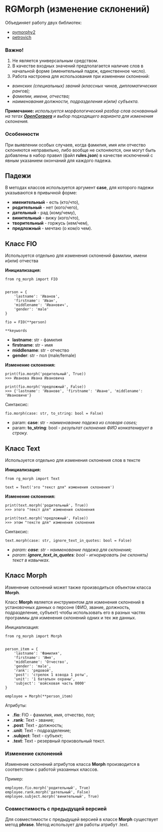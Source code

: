 # RGMorph (изменение склонений)

Объединяет работу двух библиотек: 
- [pymorphy2](https://pymorphy2.readthedocs.io/en/stable/index.html)
- [petrovich](https://pypi.org/project/Petrovich/)

### Важно!

1. Не является универсальным средством. 
2. В качестве входных значений предполагается наличие слов в начальной форме (именительный падеж, единственное число). 
3. Работа настроена для использования при изменении склонений:
- _воинских (специальных) званий (классных чинов, дипломатических рангов);_ 
- _фамилии, имени, отчества;_
- _наименования должности, подразделения и(или) субъекта._

**Примечание:** _используется морфологический разбор слов основанный на тегах **[OpenCorpora](http://opencorpora.org/dict.php?act=gram)** и выбор подходящего варианта для изменения склонения._

### Особенности

При выявлении особых случаев, когда фамилия, имя или отчество склоняются неправильно, либо вообще не склоняются, они могут быть добавлены в набор правил (файл **rules.json**) в качестве исключений с явным указанием окончаний для каждого падежа. 

## Падежи
В методах классов используется аргумент **case**, для которого падежи указываются в привычной форме: 
- **именительный** - есть (кто/что), 
- **родительный** - нет (кого/чего), 
- **дательный** - рад (кому/чему), 
- **винительный** - вижу (кого/что), 
- **творительный** - горжусь (кем/чем), 
- **предложный** - мечтаю (о ком/о чем).


## Класс FIO

Используется отдельно для изменения склонений фамилии, имени и(или) отчества

**Инициализация:**
```
from rg_morph import FIO


person = {
    'lastname': 'Иванов',
    'firstname': 'Иван',
    'middlename': 'Иванович',
    'gender': 'male'
}

fio = FIO(**person)
```

`**keywords`
- **lastname**: str - фамилия
- **firstname**: str - имя
- **middlename**: str - отчество
- **gender**: str - пол (male/female)

**Изменение склонения:**

```
print(fio.morph('родительный', True))
>>> Иванова Ивана Ивановича

print(fio.morph('предложный', False))
>>> {'lastname': 'Иванове', 'firstname': 'Иване', 'middlename': 'Ивановиче'}
```

Синтаксис:

`fio.morph(case: str, to_string: bool = False)`
- param: **case**: str - _наименование падежа из словаря cases;_
- param: **to_string**: bool - _результат склонения ФИО конкатенирует в строку._

## Класс Text

Используется отдельно для изменения склонения слов в тексте

**Инициализация:**
```
from rg_morph import Text

text = Text('это "текст для" изменения склонения')
```

**Изменение склонения:**

```
print(text.morph('родительный', True))
>>> этого "текст для" изменения склонения

print(text.morph('предложный', False))
>>> этом "тексте для" изменения склонения
```

Синтаксис: 

`text.morph(case: str, ignore_text_in_quotes: bool = False)`
- _param: **case**: str - наименование падежа для склонения;_
- _param: **ignore_text_in_quotes**: bool - игнорировать (не склонять) текст в кавычках._


## Класс Morph

Изменение склонений может также производиться объектом класса **Morph**. 

Класс **Morph** является инструментом для изменения склонений в установочных данных о персоне 
(ФИО, звание, должность, подразделение, субъект) чтобы использовать его в разных частях программы 
для изменения склонений одних и тех же данных.


Инициализация: 

```
from rg_morph import Morph


person_item = {
    'lastname': 'Фамилия',
    'firstname': 'Имя',
    'middlename': 'Отчество',
    'gender': 'male',
    'rank': 'рядовой',
    'post': 'стрелок 1 взвода 1 роты',
    'unit': '1 батальон охраны',
    'subject': 'войсковая часть 0000'
}

employee = Morph(**person_item)
```

Атрибуты:
- **.fio**: FIO - фамилия, имя, отчество, пол;
- **.rank**: Text - звание;
- **.post**: Text - должность;
- **.unit**: Text - подразделение;
- **.subject**: Text - субъект;
- **.text**: Text - резервный произвольный текст.

### Изменение склонений

Изменение склонений атрибутов класса **Morph** производится в соответствии с работой указанных классов.

Пример:
```
employee.fio.morph('родительный', True)
employee.rank.morph('дательный', False)
employee.subject.morph('винительный', True)
```


### Совместимость с предыдущей версией

Для совместимости с предыдущей версией в классе **Morph** существует метод **phrase**. 
Метод использует для работы атрибут .text.


